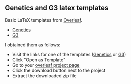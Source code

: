 ## Genetics and G3 latex templates

Basic LaTeX templates from [Overleaf](https://www.overleaf.com).

- [Genetics](https://www.overleaf.com/latex/templates/template-for-preparing-your-submission-to-genetics-using-overleaf/stmpddtqcxtx#.V4-f0pMrKRt)
- [G3](https://www.overleaf.com/latex/templates/template-for-preparing-your-submission-to-g3-genes-genomes-genetics-using-overleaf/vffkrpmjrcgf#.V4-f7JMrKRs)

I obtained them as follows:

- Visit the links for one of the templates ([Genetics](https://www.overleaf.com/latex/templates/template-for-preparing-your-submission-to-genetics-using-overleaf/stmpddtqcxtx#.V4-f0pMrKRt) or [G3](https://www.overleaf.com/latex/templates/template-for-preparing-your-submission-to-g3-genes-genomes-genetics-using-overleaf/vffkrpmjrcgf#.V4-f7JMrKRs))
- Click "Open as Template"
- Go to your [overleaf project page](https://www.overleaf.com/project)
- Click the download button next to the project
- Extract the downloaded zip file
